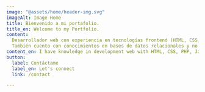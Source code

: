 ```yaml
---
image: "@assets/home/header-img.svg"
imageAlt: Image Home
title: Bienvenido a mi portafolio.
title_en: Welcome to my Portfolio.
content: 
  Desarrollador web con experiencia en tecnologías frontend (HTML, CSS, JavaScript y React), backend (node.js) y diseño de interfaces intuitivas y atractivas con Figma y Adobe XD, asegurando una excelente experiencia de usuario.
  También cuento con conocimientos en bases de datos relacionales y no relacionales, manejo de control de versiones con GitHub.
content_en: I have knowledge in development web with HTML, CSS, PHP, JavaScript and React. Also use of libraries/framework like Bootstrap or Laravel. <br /> Management of Relational and Non-Relational Databases. Management of GitHub.
button:
  label: Contáctame 
  label_en: Let's connect 
  link: /contact

---
```

